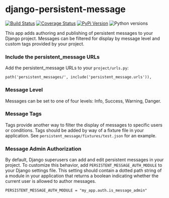 # django-persistent-message

[![Build Status](https://api.travis-ci.org/uw-it-aca/django-persistent-message.svg?branch=master)](https://travis-ci.org/uw-it-aca/django-persistent-message)
[![Coverage Status](https://coveralls.io/repos/github/uw-it-aca/django-persistent-message/badge.svg?branch=master)](https://coveralls.io/github/uw-it-aca/django-persistent-message?branch=master)
[![PyPi Version](https://img.shields.io/pypi/v/django-persistent-message.svg)](https://pypi.python.org/pypi/django-persistent-message)
![Python versions](https://img.shields.io/pypi/pyversions/django-persistent-message.svg)


This app adds authoring and publishing of persistent messages to your Django
project.  Messages can be filtered for display by message level and custom tags
provided by your project.

### Include the persistent_message URLs

Add the persistent_message URLs to your `project/urls.py`:

```
path('persistent_messages/', include('persistent_message.urls')),
```

### Message Level

Messages can be set to one of four levels: Info, Success, Warning, Danger.

### Message Tags

Tags provide another way to filter the display of messages to specific
users or conditions.  Tags should be added by way of a fixture file in your
application.  See `persistent_message/fixtures/test.json` for an example.

### Message Admin Authorization

By default, Django superusers can add and edit persistent messages in your
project.  To customize this behavior, add `PERSISTENT_MESSAGE_AUTH_MODULE` to
your Django settings file.  This setting should contain a dotted path string
of a module in your application that returns a boolean indicating whether the
current user is allowed to author messages.

```
PERSISTENT_MESSAGE_AUTH_MODULE = "my_app.auth.is_message_admin"
```
